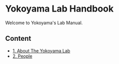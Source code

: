 

# Yokoyama Lab Handbook

Welcome to Yokoyama's Lab Manual. 

## Content
- [1. About The Yokoyama Lab](I_About_The_Yokoyama_Lab.md)
- [2. People](II_People.md)
